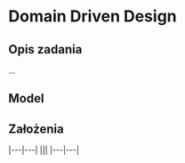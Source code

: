 # Domain Driven Design

## Opis zadania

...

## Model

[](./model.svg)

## Założenia

|---|---|
|||
|---|---|

